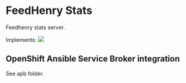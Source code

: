 # FeedHenry Stats

Feedhenry stats server.

Implements:
![](https://issues.jboss.org/secure/attachment/12429608/12429608_Analytics+%281%29.png)

## OpenShift Ansible Service Broker integration

See apb folder.
